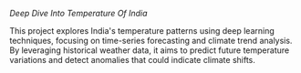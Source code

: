 *Deep Dive Into Temperature Of India*


This project explores India's temperature patterns using deep learning techniques, focusing on time-series forecasting and climate trend analysis. By leveraging historical weather data, it aims to predict future temperature variations and detect anomalies that could indicate climate shifts.
